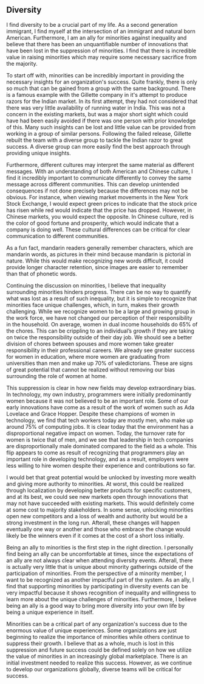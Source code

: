 ## Diversity

I find diversity to be a crucial part of my life. As a second generation immigrant, I find myself at the intersection of an immigrant and natural born American. Furthermore, I am an ally for minorities against inequality and believe that there has been an unquantifiable number of innovations that have been lost in the suppression of minorities. I find that there is incredible value in raising minorities which may require some necessary sacrifice from the majority.

To start off with, minorities can be incredibly important in providing the necessary insights for an organization's success. Quite frankly, there is only so much that can be gained from a group with the same background. There is a famous example with the Gillette company in it's attempt to produce razors for the Indian market. In its first attempt, they had not considered that there was very little availability of running water in India. This was not a concern in the existing markets, but was a major short sight which could have had been easily avoided if there was one person with prior knowledge of this. Many such insights can be lost and little value can be provided from working in a group of similar persons. Following the failed release, Gillette rebuilt the team with a diverse group to tackle the Indian razor to great success. A diverse group can more easily find the best approach through providing unique insights.

Furthermore, different cultures may interpret the same material as different messages. With an understanding of both American and Chinese culture, I find it incredibly important to communicate differently to convey the same message across different communities. This can develop unintended consequences if not done precisely because the differences may not be obvious. For instance, when viewing market movements in the New York Stock Exchange, I would expect green prices to indicate that the stock price has risen while red would indicate that the price has dropped. However, in Chinese markets, you would expect the opposite. In Chinese culture, red is the color of good fortune and prosperity, which would indicate that a company is doing well. These cultural differences can be critical for clear communication to different communities.

As a fun fact, mandarin readers generally remember characters, which are mandarin words, as pictures in their mind because mandarin is pictorial in nature. While this would make recognizing new words difficult, it could provide longer character retention, since images are easier to remember than that of phonetic words.

Continuing the discussion on minorities, I believe that inequality surrounding minorities hinders progress. There can be no way to quantify what was lost as a result of such inequality, but it is simple to recognize that minorities face unique challenges, which, in turn, makes their growth challenging. While we recognize women to be a large and growing group in the work force, we have not changed our perception of their responsibility in the household. On average, women in dual income households do 65% of the chores. This can be crippling to an individual’s growth if they are taking on twice the responsibility outside of their day job. We should see a better division of chores between spouses and more women take greater responsibility in their professional careers. We already see greater success for women in education, where more women are graduating from universities than men and make up 70% of valedictorians. These are signs of great potential that cannot be realized without removing our bias surrounding the role of women at home.

This suppression is clear in how new fields may develop extraordinary bias. In technology, my own industry, programmers were initially predominantly women because it was not believed to be an important role. Some of our early innovations have come as a result of the work of women such as Ada Lovelace and Grace Hopper. Despite these champions of women in technology, we find that tech workers today are mostly men, who make up around 75% of computing jobs. It is clear today that the environment has a disproportional negative impact on women. Today, the turnover rate for women is twice that of men, and we see that leadership in tech companies are disproportionally male dominated compared to the field as a whole. This flip appears to come as result of recognizing that programmers play an important role in developing technology, and as a result, employers were less willing to hire women despite their experience and contributions so far.

I would bet that great potential would be unlocked by investing more wealth and giving more authority to minorities. At worst, this could be realized through localization by developing better products for specific customers, and at its best, we could see new markets open through innovations that may not have succeeded with existing markets. This would definitely come at some cost to majority stakeholders. In some sense, unlocking minorities open new competitors and a loss of wealth and authority but would be a strong investment in the long run. Afterall, these changes will happen eventually one way or another and those who embrace the change would likely be the winners even if it comes at the cost of a short loss initially.

Being an ally to minorities is the first step in the right direction. I personally find being an ally can be uncomfortable at times, since the expectations of an ally are not always clear when attending diversity events. Afterall, there is actually very little that is unique about minority gatherings outside of the participation of minorities. From the perspective of a minority member, I want to be recognized as another impactful part of the system. As an ally, I find that supporting minorities by participating in diversity events can be very impactful because it shows recognition of inequality and willingness to learn more about the unique challenges of minorities. Furthermore, I believe being an ally is a good way to bring more diversity into your own life by being a unique experience in itself.

Minorities can be a critical part of any organization's success due to the enormous value of unique experiences. Some organizations are just beginning to realize the importance of minorities while others continue to suppress their growth. I believe that as a whole, much is lost in this suppression and future success could be defined solely on how we utilize the value of minorities in an increasingly global marketplace. There is an initial investment needed to realize this success. However, as we continue to develop our organizations globally, diverse teams will be critical for success.
